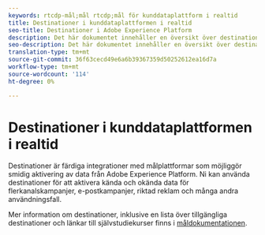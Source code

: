 ```yaml
---
keywords: rtcdp-mål;mål rtcdp;mål för kunddataplattform i realtid
title: Destinationer i kunddataplattformen i realtid
seo-title: Destinationer i Adobe Experience Platform
description: Det här dokumentet innehåller en översikt över destinationer i Adobe Experience Platform
seo-description: Det här dokumentet innehåller en översikt över destinationer i Adobe Experience Platform
translation-type: tm+mt
source-git-commit: 36f63cecd49e6a6b39367359d50252612ea16d7a
workflow-type: tm+mt
source-wordcount: '114'
ht-degree: 0%

---
```



# Destinationer i kunddataplattformen i realtid

Destinationer är färdiga integrationer med målplattformar som möjliggör smidig aktivering av data från Adobe Experience Platform. Ni kan använda destinationer för att aktivera kända och okända data för flerkanalskampanjer, e-postkampanjer, riktad reklam och många andra användningsfall.

Mer information om destinationer, inklusive en lista över tillgängliga destinationer och länkar till självstudiekurser finns i [måldokumentationen](../../destinations/home.md).